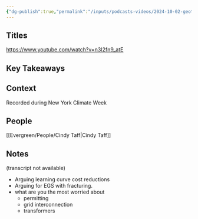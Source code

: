 ```yaml
---
{"dg-publish":true,"permalink":"/inputs/podcasts-videos/2024-10-02-geothermal-is-having-a-moment-can-it-deliver-ep-179-cindy-taff-cleaning-up-podcast/","tags":["podcast_notes"]}
---
```


## Titles

https://www.youtube.com/watch?v=n3I2fn9_atE

## Key Takeaways


## Context

Recorded during New York Climate Week

## People
[[Evergreen/People/Cindy Taff\|Cindy Taff]]

## Notes
(transcript not available)
- Arguing learning curve cost reductions
- Arguing for EGS with fracturing.
- what are you the most worried about
	- permitting
	- grid interconnection
	- transformers
